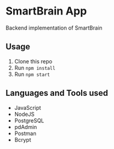 # SmartBrain App
Backend implementation of SmartBrain

## Usage
1. Clone this repo
2. Run `npm install`
3. Run `npm start`

## Languages and Tools used
* JavaScript
* NodeJS
* PostgreSQL
* pdAdmin
* Postman
* Bcrypt